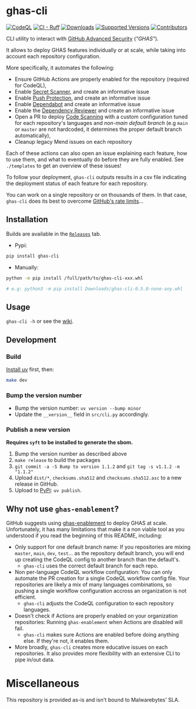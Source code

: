 # ghas-cli

[![CodeQL](https://github.com/Malwarebytes/ghas-cli/actions/workflows/codeql-analysis.yml/badge.svg?branch=main)](https://github.com/Malwarebytes/ghas-cli/actions/workflows/codeql-analysis.yml)
[![CI - Ruff](https://github.com/Malwarebytes/ghas-cli/actions/workflows/ruff.yml/badge.svg)](https://github.com/Malwarebytes/ghas-cli/actions/workflows/ruff.yml)
[![Downloads](https://static.pepy.tech/personalized-badge/ghas-cli?period=total&units=international_system&left_color=grey&right_color=blue&left_text=Downloads)](https://pepy.tech/project/ghas-cli)
[![Supported Versions](https://img.shields.io/pypi/pyversions/ghas-cli.svg)](https://pypi.org/project/ghas-cli)
[![Contributors](https://img.shields.io/github/contributors/malwarebytes/ghas-cli.svg)](https://github.com/malwarebytes/ghas-cli/graphs/contributors)

CLI utility to interact with [GitHub Advanced Security](https://docs.github.com/en/enterprise-cloud@latest/get-started/learning-about-github/about-github-advanced-security) (_"GHAS"_).

It allows to deploy GHAS features individually or at scale, while taking into account each repository configuration.

More specifically, it automates the following:

* Ensure GitHub Actions are properly enabled for the repository (required for CodeQL),
* Enable [Secret Scanner](https://docs.github.com/en/enterprise-cloud@latest/code-security/secret-scanning/about-secret-scanning), and create an informative issue
* Enable [Push Protection](https://docs.github.com/en/enterprise-cloud@latest/code-security/secret-scanning/protecting-pushes-with-secret-scanning), and create an informative issue
* Enable [Dependabot](https://docs.github.com/en/enterprise-cloud@latest/code-security/dependabot/working-with-dependabot) and create an informative issue
* Enable the [Dependency Reviewer](https://docs.github.com/en/enterprise-cloud@latest/code-security/supply-chain-security/about-dependency-review) and create an informative issue
* Open a PR to deploy [Code Scanning](https://docs.github.com/en/enterprise-cloud@latest/code-security/code-scanning/automatically-scanning-your-code-for-vulnerabilities-and-errors/about-code-scanning) with a custom configuration tuned for each repository's languages and _non-main default branch_ (e.g `main` or `master` are not hardcoded, it determines the proper default branch automatically),
* Cleanup legacy Mend issues on each repository


Each of these actions can also open an issue explaining each feature, how to use them, and what to eventually do before they are fully enabled.
See `./templates` to get an overview of these issues!

To follow your deployment, `ghas-cli` outputs results in a csv file indicating the deployment status of each feature for each repository.

You can work on a single repository or on thousands of them. In that case, `ghas-cli` does its best to overcome [GitHub's rate limits](https://docs.github.com/en/enterprise-cloud@latest/rest/rate-limit)...


## Installation

Builds are available in the [`Releases`](https://github.com/Malwarebytes/ghas-cli/releases) tab.

* Pypi:

```bash
pip install ghas-cli
```

* Manually:

```bash
python -m pip install /full/path/to/ghas-cli-xxx.whl

# e.g: python3 -m pip install Downloads/ghas-cli-0.5.0-none-any.whl
```

## Usage

`ghas-cli -h` or see the [wiki](https://github.com/Malwarebytes/ghas-cli/wiki).


## Development

### Build

[Install uv](https://docs.astral.sh/uv/getting-started/installation/) first, then:

```bash
make dev
```

### Bump the version number

* Bump the version number: `uv version --bump minor`
* Update the `__version__` field in `src/cli.py` accordingly.

### Publish a new version

**Requires `syft` to be installed to generate the sbom.**

1. Bump the version number as described above
2. `make release` to build the packages
3. `git commit -a -S Bump to version 1.1.2` and `git tag -s v1.1.2 -m "1.1.2"`
4. Upload `dist/*`, `checksums.sha512` and `checksums.sha512.asc` to a new release in GitHub.
5. Upload to [PyPi](https://pypi.org/project/ghas-cli/): `uv publish`.


## Why not use `ghas-enablement`?

GitHub suggests using [ghas-enablement](https://github.com/NickLiffen/ghas-enablement) to deploy GHAS at scale. Unfortunately, it has many limitations that make it a non viable tool as you understood if you read the beginning of this README, including:

* Only support for one default branch name: If you repositories are mixing `master`, `main`, `dev`, `test`... as the repository default branch, you will end up creating the CodeQL config to another branch than the default's.
    - `ghas-cli` uses the correct default branch for each repo.
* Non per-language CodeQL workflow configuration: You can only automate the PR creation for a single CodeQL workflow config file. Your repositories are likely a mix of many languages combinations, so pushing a single workflow configuration accross an organization is not efficient.
    - `ghas-cli` adjusts the CodeQL configuration to each repository languages.
* Doesn't check if Actions are properly enabled on your organization repositories: Running `ghas-enablement` when Actions are disabled will fail.
    - `ghas-cli` makes sure Actions are enabled before doing anything else. If they're not, it enables them.
* More broadly, `ghas-cli` creates more educative issues on each repositories. It also provides more flexibility with an extensive CLI to pipe in/out data.



# Miscellaneous

This repository is provided as-is and isn't bound to Malwarebytes' SLA.
